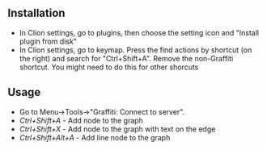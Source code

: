 ## Installation
* In Clion settings, go to plugins, then choose the setting icon and "Install plugin from disk"
* In Clion settings, go to keymap. Press the find actions by shortcut (on the right) and search for "Ctrl+Shift+A". Remove the non-Graffiti shortcut. You might need to do this for other shorcuts

## Usage
* Go to Menu->Tools->"Graffiti: Connect to server".
* *Ctrl+Shift+A* - Add node to the graph
* *Ctrl+Shift+X* - Add node to the graph with text on the edge
* *Ctrl+Shift+Alt+A* - Add line node to the graph
